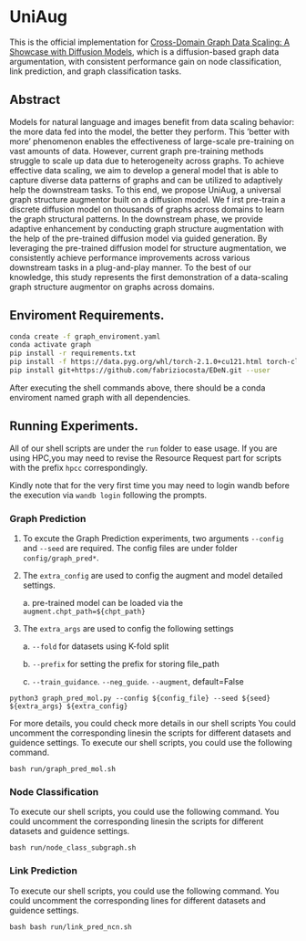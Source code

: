 # UniAug

This is the official implementation for [Cross-Domain Graph Data Scaling: A Showcase with Diffusion Models](https://arxiv.org/pdf/2406.01899), which is a diffusion-based graph data argumentation, with consistent performance gain on node classification, link prediction, and graph classification tasks.


## Abstract

 Models for natural language and images benefit from data scaling behavior: the more data fed into the model, the better they perform. This ’better with more’ phenomenon enables the effectiveness of large-scale pre-training on vast amounts of data. However, current graph pre-training methods struggle to scale up data due to heterogeneity across graphs. To achieve effective data scaling, we aim to develop a general model that is able to capture diverse data patterns of graphs and can be utilized to adaptively help the downstream tasks. To this end, we propose UniAug, a universal graph structure augmentor built on a diffusion model. We f irst pre-train a discrete diffusion model on thousands of graphs across domains to learn the graph structural patterns. In the downstream phase, we provide adaptive enhancement by conducting graph structure augmentation with the help of the pre-trained diffusion model via guided generation. By leveraging the pre-trained diffusion model for structure augmentation, we consistently achieve performance improvements across various downstream tasks in a plug-and-play manner. To the best of our knowledge, this study represents the first demonstration of a data-scaling graph structure augmentor on graphs across domains.


## Enviroment Requirements.

```bash
conda create -f graph_enviroment.yaml
conda activate graph
pip install -r requirements.txt
pip install -f https://data.pyg.org/whl/torch-2.1.0+cu121.html torch-cluster==1.6.3+pt21cu121 torch-scatter==2.1.2+pt21cu121 torch-sparse==0.6.18+pt21cu121 torch-spline-conv==1.2.2+pt21cu121
pip install git+https://github.com/fabriziocosta/EDeN.git --user

```

After executing the shell commands above, there should be a conda enviroment named graph with all dependencies.


## Running Experiments.

All of our shell scripts are under the `run` folder to ease usage.
If you are using HPC,you may need to revise the Resource Request part for scripts with the prefix `hpcc` correspondingly.

Kindly note that for the very first time you may need to login wandb before the execution via `wandb login` following the prompts.

### Graph Prediction

1. To excute the Graph Prediction experiments, two arguments `--config` and `--seed` are required. The config files are under folder `config/graph_pred*`.
2. The `extra_config` are used to config the augment and model detailed settings.
    
    a. pre-trained model can be loaded via the `augment.chpt_path=${chpt_path}`

3. The `extra_args` are used to config the following settings

    a. `--fold` for datasets using K-fold split

    b. `--prefix` for setting the prefix for storing file_path

    c. `--train_guidance`. `--neg_guide`. `--augment`, default=False
```
python3 graph_pred_mol.py --config ${config_file} --seed ${seed} ${extra_args} ${extra_config}
```

For more details, you could check more details in our shell scripts
You could uncomment the corresponding linesin the scripts for different datasets and guidence settings.
To execute our shell scripts, you could use the following command.

```shell
bash run/graph_pred_mol.sh
```

### Node Classification

To execute our shell scripts, you could use the following command.
You could uncomment the corresponding linesin the scripts for different datasets and guidence settings.

```shell
bash run/node_class_subgraph.sh 
```


### Link Prediction

To execute our shell scripts, you could use the following command.
You could uncomment the corresponding lines for different datasets and guidence settings.
```shell
bash bash run/link_pred_ncn.sh
```

